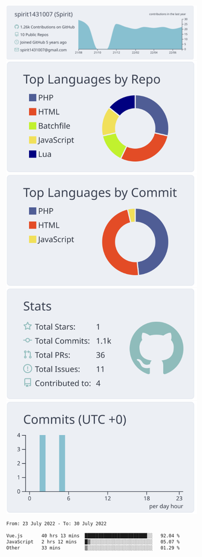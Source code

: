 [![](https://raw.githubusercontent.com/spirit1431007/spirit1431007/master/profile-summary-card-output/nord_bright/0-profile-details.svg)](https://git.io/spiritx)
[![](https://raw.githubusercontent.com/spirit1431007/spirit1431007/master/profile-summary-card-output/nord_bright/1-repos-per-language.svg)](https://git.io/spiritx) [![](https://raw.githubusercontent.com/spirit1431007/spirit1431007/master/profile-summary-card-output/nord_bright/2-most-commit-language.svg)](https://git.io/spiritx)
[![](https://raw.githubusercontent.com/spirit1431007/spirit1431007/master/profile-summary-card-output/nord_bright/3-stats.svg)](https://git.io/spiritx) [![](https://raw.githubusercontent.com/spirit1431007/spirit1431007/master/profile-summary-card-output/nord_bright/4-productive-time.svg)](https://git.io/spiritx)

<!--START_SECTION:waka-->

```text
From: 23 July 2022 - To: 30 July 2022

Vue.js       40 hrs 13 mins  ███████████████████████░░   92.04 %
JavaScript   2 hrs 12 mins   █▒░░░░░░░░░░░░░░░░░░░░░░░   05.07 %
Other        33 mins         ▒░░░░░░░░░░░░░░░░░░░░░░░░   01.29 %
```

<!--END_SECTION:waka-->
